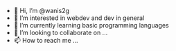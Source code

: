 - 👋 Hi, I’m @wanis2g
- 👀 I’m interested in  webdev and dev in general 
- 🌱 I’m currently learning  basic programming languages 
- 💞️ I’m looking to collaborate on ...
- 📫 How to reach me ...

<!---
wanis2g/wanis2g is a ✨ special ✨ repository because its `README.md` (this file) appears on your GitHub profile.
You can click the Preview link to take a look at your changes.
--->
